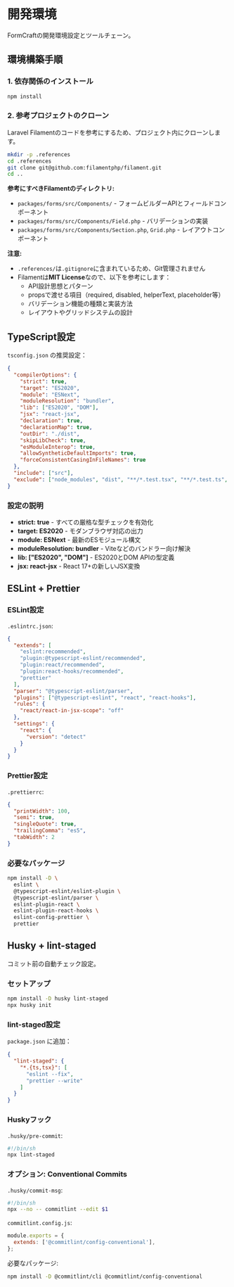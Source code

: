 # 開発環境

FormCraftの開発環境設定とツールチェーン。

## 環境構築手順

### 1. 依存関係のインストール

```bash
npm install
```

### 2. 参考プロジェクトのクローン

Laravel Filamentのコードを参考にするため、プロジェクト内にクローンします。

```bash
mkdir -p .references
cd .references
git clone git@github.com:filamentphp/filament.git
cd ..
```

**参考にすべきFilamentのディレクトリ:**
- `packages/forms/src/Components/` - フォームビルダーAPIとフィールドコンポーネント
- `packages/forms/src/Components/Field.php` - バリデーションの実装
- `packages/forms/src/Components/Section.php`, `Grid.php` - レイアウトコンポーネント

**注意:**
- `.references/`は`.gitignore`に含まれているため、Git管理されません
- Filamentは**MIT License**なので、以下を参考にします：
  - API設計思想とパターン
  - propsで渡せる項目（required, disabled, helperText, placeholder等）
  - バリデーション機能の種類と実装方法
  - レイアウトやグリッドシステムの設計

## TypeScript設定

`tsconfig.json` の推奨設定：

```json
{
  "compilerOptions": {
    "strict": true,
    "target": "ES2020",
    "module": "ESNext",
    "moduleResolution": "bundler",
    "lib": ["ES2020", "DOM"],
    "jsx": "react-jsx",
    "declaration": true,
    "declarationMap": true,
    "outDir": "./dist",
    "skipLibCheck": true,
    "esModuleInterop": true,
    "allowSyntheticDefaultImports": true,
    "forceConsistentCasingInFileNames": true
  },
  "include": ["src"],
  "exclude": ["node_modules", "dist", "**/*.test.tsx", "**/*.test.ts", "**/*.stories.tsx"]
}
```

### 設定の説明

- **strict: true** - すべての厳格な型チェックを有効化
- **target: ES2020** - モダンブラウザ対応の出力
- **module: ESNext** - 最新のESモジュール構文
- **moduleResolution: bundler** - Viteなどのバンドラー向け解決
- **lib: ["ES2020", "DOM"]** - ES2020とDOM APIの型定義
- **jsx: react-jsx** - React 17+の新しいJSX変換

## ESLint + Prettier

### ESLint設定

`.eslintrc.json`:

```json
{
  "extends": [
    "eslint:recommended",
    "plugin:@typescript-eslint/recommended",
    "plugin:react/recommended",
    "plugin:react-hooks/recommended",
    "prettier"
  ],
  "parser": "@typescript-eslint/parser",
  "plugins": ["@typescript-eslint", "react", "react-hooks"],
  "rules": {
    "react/react-in-jsx-scope": "off"
  },
  "settings": {
    "react": {
      "version": "detect"
    }
  }
}
```

### Prettier設定

`.prettierrc`:

```json
{
  "printWidth": 100,
  "semi": true,
  "singleQuote": true,
  "trailingComma": "es5",
  "tabWidth": 2
}
```

### 必要なパッケージ

```bash
npm install -D \
  eslint \
  @typescript-eslint/eslint-plugin \
  @typescript-eslint/parser \
  eslint-plugin-react \
  eslint-plugin-react-hooks \
  eslint-config-prettier \
  prettier
```

## Husky + lint-staged

コミット前の自動チェック設定。

### セットアップ

```bash
npm install -D husky lint-staged
npx husky init
```

### lint-staged設定

`package.json` に追加：

```json
{
  "lint-staged": {
    "*.{ts,tsx}": [
      "eslint --fix",
      "prettier --write"
    ]
  }
}
```

### Huskyフック

`.husky/pre-commit`:

```bash
#!/bin/sh
npx lint-staged
```

### オプション: Conventional Commits

`.husky/commit-msg`:

```bash
#!/bin/sh
npx --no -- commitlint --edit $1
```

`commitlint.config.js`:

```js
module.exports = {
  extends: ['@commitlint/config-conventional'],
};
```

必要なパッケージ:

```bash
npm install -D @commitlint/cli @commitlint/config-conventional
```
